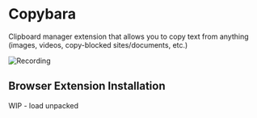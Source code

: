 # Copybara

Clipboard manager extension that allows you to copy text from anything (images, videos, copy-blocked sites/documents, etc.)

![Recording](https://github.com/Jingyue-Wu/copybara/assets/75918217/b2e4f606-eda1-4a1c-abab-25a90a8f0500)

## Browser Extension Installation

WIP - load unpacked

